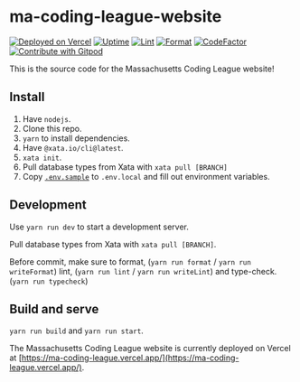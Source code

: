 # ma-coding-league-website

[![Deployed on Vercel](https://img.shields.io/badge/Deployed%20on-Vercel-blue?logo=vercel)](https://ma-coding-league.vercel.app/)
[![Uptime](https://img.shields.io/uptimerobot/ratio/m796228539-bd51714b7741f220d84958c6?label=Uptime)](https://stats.uptimerobot.com/6qGRKCVxXx)
[![Lint](https://github.com/ma-coding-league/ma-coding-league-website/actions/workflows/eslint.yml/badge.svg)](https://github.com/ma-coding-league/ma-coding-league-website/actions/workflows/eslint.yml)
[![Format](https://github.com/ma-coding-league/ma-coding-league-website/actions/workflows/prettier.yml/badge.svg)](https://github.com/ma-coding-league/ma-coding-league-website/actions/workflows/prettier.yml)
[![CodeFactor](https://www.codefactor.io/repository/github/ma-coding-league/ma-coding-league-website/badge)](https://www.codefactor.io/repository/github/ma-coding-league/ma-coding-league-website)
[![Contribute with Gitpod](https://img.shields.io/badge/Contribute%20with-Gitpod-908a85?logo=gitpod)](https://gitpod.io/#https://github.com/ma-coding-league/ma-coding-league-website)

This is the source code for the Massachusetts Coding League website!

## Install

1. Have `nodejs`.
2. Clone this repo.
3. `yarn` to install dependencies.
4. Have `@xata.io/cli@latest`.
5. `xata init`. 
6. Pull database types from Xata with `xata pull [BRANCH]`
7. Copy [`.env.sample`](/.env.sample) to `.env.local` and fill out environment variables.

## Development

Use `yarn run dev` to start a development server.

Pull database types from Xata with `xata pull [BRANCH]`.

Before commit, make sure to format, (`yarn run format` / `yarn run writeFormat`)
lint, (`yarn run lint` / `yarn run writeLint`) and type-check. (`yarn run typecheck`)

## Build and serve

`yarn run build` and `yarn run start`.

The Massachusetts Coding League website is currently deployed on Vercel at [https://ma-coding-league.vercel.app/](https://ma-coding-league.vercel.app/).
